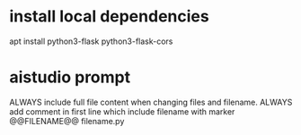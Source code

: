 # install local dependencies

apt install python3-flask python3-flask-cors

# aistudio prompt

ALWAYS include full file content when changing files and filename.
ALWAYS add comment in first line which include filename with marker
@@FILENAME@@ filename.py

